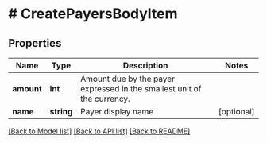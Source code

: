# # CreatePayersBodyItem

## Properties

Name | Type | Description | Notes
------------ | ------------- | ------------- | -------------
**amount** | **int** | Amount due by the payer expressed in the smallest unit of the currency. |
**name** | **string** | Payer display name | [optional]

[[Back to Model list]](../../README.md#models) [[Back to API list]](../../README.md#endpoints) [[Back to README]](../../README.md)
